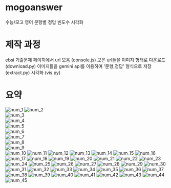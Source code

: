# mogoanswer
수능/모고 영어 문항별 정답 빈도수 시각화

# 제작 과정
ebsi 기출문제 페이지에서 url 모음 (console.js)
모은 url들을 이미지 형태로 다운로드 (download.py)
이미지들을 gemini api를 이용하여 '문항,정답' 형식으로 저장 (extract.py)
시각화 (vis.py)

# 요약
![num_1](https://github.com/minubyte/mogoanswer/blob/main/ans/vis/num_1.png)
![num_2](https://github.com/minubyte/mogoanswer/blob/main/ans/vis/num_2.png)  
![num_3](https://github.com/minubyte/mogoanswer/blob/main/ans/vis/num_3.png)  
![num_4](https://github.com/minubyte/mogoanswer/blob/main/ans/vis/num_4.png)  
![num_5](https://github.com/minubyte/mogoanswer/blob/main/ans/vis/num_5.png)  
![num_6](https://github.com/minubyte/mogoanswer/blob/main/ans/vis/num_6.png)  
![num_7](https://github.com/minubyte/mogoanswer/blob/main/ans/vis/num_7.png)  
![num_8](https://github.com/minubyte/mogoanswer/blob/main/ans/vis/num_8.png)  
![num_9](https://github.com/minubyte/mogoanswer/blob/main/ans/vis/num_9.png)  
![num_10](https://github.com/minubyte/mogoanswer/blob/main/ans/vis/num_10.png)
![num_11](https://github.com/minubyte/mogoanswer/blob/main/ans/vis/num_11.png)
![num_12](https://github.com/minubyte/mogoanswer/blob/main/ans/vis/num_12.png)
![num_13](https://github.com/minubyte/mogoanswer/blob/main/ans/vis/num_13.png)
![num_14](https://github.com/minubyte/mogoanswer/blob/main/ans/vis/num_14.png)
![num_15](https://github.com/minubyte/mogoanswer/blob/main/ans/vis/num_15.png)
![num_16](https://github.com/minubyte/mogoanswer/blob/main/ans/vis/num_16.png)
![num_17](https://github.com/minubyte/mogoanswer/blob/main/ans/vis/num_17.png)
![num_18](https://github.com/minubyte/mogoanswer/blob/main/ans/vis/num_18.png)
![num_19](https://github.com/minubyte/mogoanswer/blob/main/ans/vis/num_19.png)
![num_20](https://github.com/minubyte/mogoanswer/blob/main/ans/vis/num_20.png)
![num_21](https://github.com/minubyte/mogoanswer/blob/main/ans/vis/num_21.png)
![num_22](https://github.com/minubyte/mogoanswer/blob/main/ans/vis/num_22.png)
![num_23](https://github.com/minubyte/mogoanswer/blob/main/ans/vis/num_23.png)
![num_24](https://github.com/minubyte/mogoanswer/blob/main/ans/vis/num_24.png)
![num_25](https://github.com/minubyte/mogoanswer/blob/main/ans/vis/num_25.png)
![num_26](https://github.com/minubyte/mogoanswer/blob/main/ans/vis/num_26.png)
![num_27](https://github.com/minubyte/mogoanswer/blob/main/ans/vis/num_27.png)
![num_28](https://github.com/minubyte/mogoanswer/blob/main/ans/vis/num_28.png)
![num_29](https://github.com/minubyte/mogoanswer/blob/main/ans/vis/num_29.png)
![num_30](https://github.com/minubyte/mogoanswer/blob/main/ans/vis/num_30.png)
![num_31](https://github.com/minubyte/mogoanswer/blob/main/ans/vis/num_31.png)
![num_32](https://github.com/minubyte/mogoanswer/blob/main/ans/vis/num_32.png)
![num_33](https://github.com/minubyte/mogoanswer/blob/main/ans/vis/num_33.png)
![num_34](https://github.com/minubyte/mogoanswer/blob/main/ans/vis/num_34.png)
![num_35](https://github.com/minubyte/mogoanswer/blob/main/ans/vis/num_35.png)
![num_36](https://github.com/minubyte/mogoanswer/blob/main/ans/vis/num_36.png)
![num_37](https://github.com/minubyte/mogoanswer/blob/main/ans/vis/num_37.png)
![num_38](https://github.com/minubyte/mogoanswer/blob/main/ans/vis/num_38.png)
![num_39](https://github.com/minubyte/mogoanswer/blob/main/ans/vis/num_39.png)
![num_40](https://github.com/minubyte/mogoanswer/blob/main/ans/vis/num_40.png)
![num_41](https://github.com/minubyte/mogoanswer/blob/main/ans/vis/num_41.png)
![num_42](https://github.com/minubyte/mogoanswer/blob/main/ans/vis/num_42.png)
![num_43](https://github.com/minubyte/mogoanswer/blob/main/ans/vis/num_43.png)
![num_44](https://github.com/minubyte/mogoanswer/blob/main/ans/vis/num_44.png)
![num_45](https://github.com/minubyte/mogoanswer/blob/maiasn/ans/vis/num_45.png)
